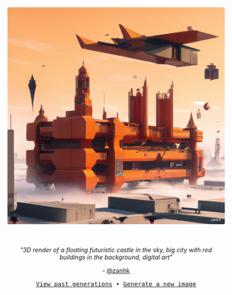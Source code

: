 
<div align="center">
  <a href="https://zank.it" target="_blank"><img src="https://raw.githubusercontent.com/zanhk/zanhk/main/images/118.png" width="1024px"></a>
  <br>
  <br>
  <br>
  <p class="has-text-grey"><i>"3D render of a floating futuristic castle in the sky, big city with red buildings in the background, digital art"</i></p>
  <p class="has-text-grey"> - <a href="https://github.com/zanhk" target="_blank">@zanhk</a></p>
  <p><samp><a href="https://github.com/zanhk/zanhk/tree/main/images">View past generations</a>  •  <a href="https://github.com/zanhk/zanhk/discussions/new?category=prompt">Generate a new image</a></samp></p>
</div>